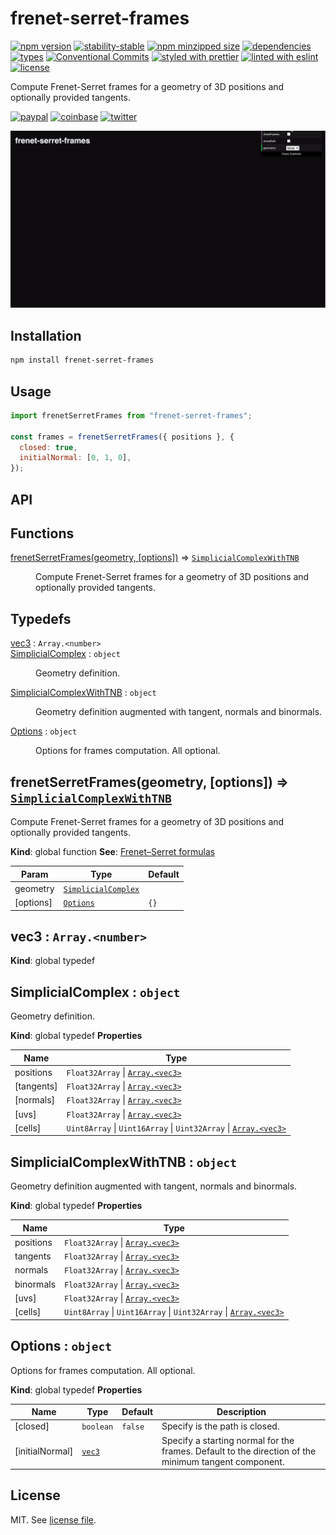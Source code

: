 # frenet-serret-frames

[![npm version](https://img.shields.io/npm/v/frenet-serret-frames)](https://www.npmjs.com/package/frenet-serret-frames)
[![stability-stable](https://img.shields.io/badge/stability-stable-green.svg)](https://www.npmjs.com/package/frenet-serret-frames)
[![npm minzipped size](https://img.shields.io/bundlephobia/minzip/frenet-serret-frames)](https://bundlephobia.com/package/frenet-serret-frames)
[![dependencies](https://img.shields.io/librariesio/release/npm/frenet-serret-frames)](https://github.com/dmnsgn/frenet-serret-frames/blob/main/package.json)
[![types](https://img.shields.io/npm/types/frenet-serret-frames)](https://github.com/microsoft/TypeScript)
[![Conventional Commits](https://img.shields.io/badge/Conventional%20Commits-1.0.0-fa6673.svg)](https://conventionalcommits.org)
[![styled with prettier](https://img.shields.io/badge/styled_with-Prettier-f8bc45.svg?logo=prettier)](https://github.com/prettier/prettier)
[![linted with eslint](https://img.shields.io/badge/linted_with-ES_Lint-4B32C3.svg?logo=eslint)](https://github.com/eslint/eslint)
[![license](https://img.shields.io/github/license/dmnsgn/frenet-serret-frames)](https://github.com/dmnsgn/frenet-serret-frames/blob/main/LICENSE.md)

Compute Frenet-Serret frames for a geometry of 3D positions and optionally provided tangents.

[![paypal](https://img.shields.io/badge/donate-paypal-informational?logo=paypal)](https://paypal.me/dmnsgn)
[![coinbase](https://img.shields.io/badge/donate-coinbase-informational?logo=coinbase)](https://commerce.coinbase.com/checkout/56cbdf28-e323-48d8-9c98-7019e72c97f3)
[![twitter](https://img.shields.io/twitter/follow/dmnsgn?style=social)](https://twitter.com/dmnsgn)

![](https://raw.githubusercontent.com/dmnsgn/frenet-serret-frames/main/screenshot.gif)

## Installation

```bash
npm install frenet-serret-frames
```

## Usage

```js
import frenetSerretFrames from "frenet-serret-frames";

const frames = frenetSerretFrames({ positions }, {
  closed: true,
  initialNormal: [0, 1, 0],
});
```

## API

<!-- api-start -->

## Functions

<dl>
<dt><a href="#frenetSerretFrames">frenetSerretFrames(geometry, [options])</a> ⇒ <code><a href="#SimplicialComplexWithTNB">SimplicialComplexWithTNB</a></code></dt>
<dd><p>Compute Frenet-Serret frames for a geometry of 3D positions and optionally provided tangents.</p>
</dd>
</dl>

## Typedefs

<dl>
<dt><a href="#vec3">vec3</a> : <code>Array.&lt;number&gt;</code></dt>
<dd></dd>
<dt><a href="#SimplicialComplex">SimplicialComplex</a> : <code>object</code></dt>
<dd><p>Geometry definition.</p>
</dd>
<dt><a href="#SimplicialComplexWithTNB">SimplicialComplexWithTNB</a> : <code>object</code></dt>
<dd><p>Geometry definition augmented with tangent, normals and binormals.</p>
</dd>
<dt><a href="#Options">Options</a> : <code>object</code></dt>
<dd><p>Options for frames computation. All optional.</p>
</dd>
</dl>

<a name="frenetSerretFrames"></a>

## frenetSerretFrames(geometry, [options]) ⇒ [<code>SimplicialComplexWithTNB</code>](#SimplicialComplexWithTNB)

Compute Frenet-Serret frames for a geometry of 3D positions and optionally provided tangents.

**Kind**: global function
**See**: [Frenet–Serret formulas](https://en.wikipedia.org/wiki/Frenet%E2%80%93Serret_formulas)

| Param     | Type                                                 | Default         |
| --------- | ---------------------------------------------------- | --------------- |
| geometry  | [<code>SimplicialComplex</code>](#SimplicialComplex) |                 |
| [options] | [<code>Options</code>](#Options)                     | <code>{}</code> |

<a name="vec3"></a>

## vec3 : <code>Array.&lt;number&gt;</code>

**Kind**: global typedef
<a name="SimplicialComplex"></a>

## SimplicialComplex : <code>object</code>

Geometry definition.

**Kind**: global typedef
**Properties**

| Name       | Type                                                                                                                        |
| ---------- | --------------------------------------------------------------------------------------------------------------------------- |
| positions  | <code>Float32Array</code> \| [<code>Array.&lt;vec3&gt;</code>](#vec3)                                                       |
| [tangents] | <code>Float32Array</code> \| [<code>Array.&lt;vec3&gt;</code>](#vec3)                                                       |
| [normals]  | <code>Float32Array</code> \| [<code>Array.&lt;vec3&gt;</code>](#vec3)                                                       |
| [uvs]      | <code>Float32Array</code> \| [<code>Array.&lt;vec3&gt;</code>](#vec3)                                                       |
| [cells]    | <code>Uint8Array</code> \| <code>Uint16Array</code> \| <code>Uint32Array</code> \| [<code>Array.&lt;vec3&gt;</code>](#vec3) |

<a name="SimplicialComplexWithTNB"></a>

## SimplicialComplexWithTNB : <code>object</code>

Geometry definition augmented with tangent, normals and binormals.

**Kind**: global typedef
**Properties**

| Name      | Type                                                                                                                        |
| --------- | --------------------------------------------------------------------------------------------------------------------------- |
| positions | <code>Float32Array</code> \| [<code>Array.&lt;vec3&gt;</code>](#vec3)                                                       |
| tangents  | <code>Float32Array</code> \| [<code>Array.&lt;vec3&gt;</code>](#vec3)                                                       |
| normals   | <code>Float32Array</code> \| [<code>Array.&lt;vec3&gt;</code>](#vec3)                                                       |
| binormals | <code>Float32Array</code> \| [<code>Array.&lt;vec3&gt;</code>](#vec3)                                                       |
| [uvs]     | <code>Float32Array</code> \| [<code>Array.&lt;vec3&gt;</code>](#vec3)                                                       |
| [cells]   | <code>Uint8Array</code> \| <code>Uint16Array</code> \| <code>Uint32Array</code> \| [<code>Array.&lt;vec3&gt;</code>](#vec3) |

<a name="Options"></a>

## Options : <code>object</code>

Options for frames computation. All optional.

**Kind**: global typedef
**Properties**

| Name            | Type                       | Default            | Description                                                                                          |
| --------------- | -------------------------- | ------------------ | ---------------------------------------------------------------------------------------------------- |
| [closed]        | <code>boolean</code>       | <code>false</code> | Specify is the path is closed.                                                                       |
| [initialNormal] | [<code>vec3</code>](#vec3) | <code></code>      | Specify a starting normal for the frames. Default to the direction of the minimum tangent component. |

<!-- api-end -->

## License

MIT. See [license file](https://github.com/dmnsgn/frenet-serret-frames/blob/main/LICENSE.md).
